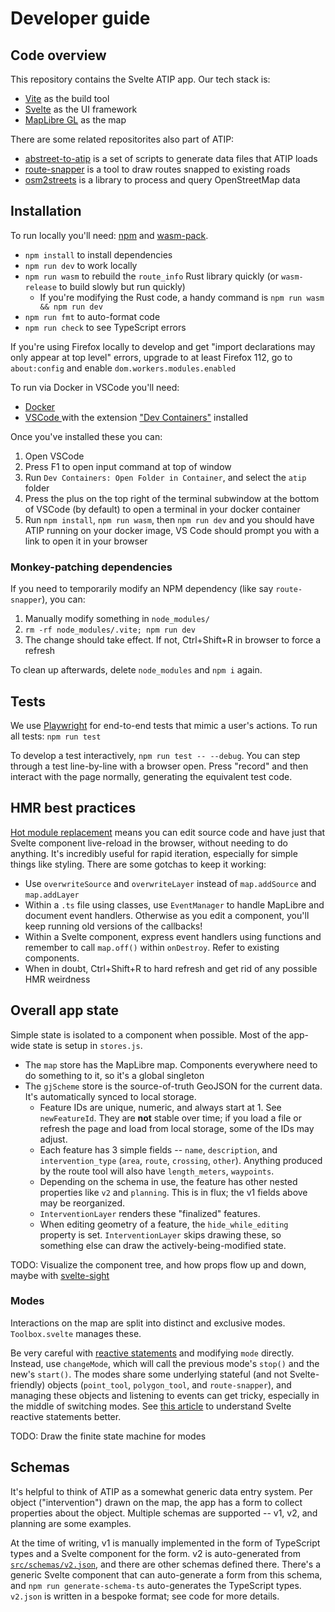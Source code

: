 # Developer guide

## Code overview

This repository contains the Svelte ATIP app. Our tech stack is:

- [Vite](https://vitejs.dev) as the build tool
- [Svelte](https://svelte.dev) as the UI framework
- [MapLibre GL](https://maplibre.org) as the map

There are some related repositorites also part of ATIP:

- [abstreet-to-atip](https://github.com/acteng/abstreet-to-atip) is a set of scripts to generate data files that ATIP loads
- [route-snapper](https://github.com/dabreegster/route_snapper/) is a tool to draw routes snapped to existing roads
- [osm2streets](https://github.com/a-b-street/osm2streets) is a library to process and query OpenStreetMap data

## Installation

To run locally you'll need:
[npm](https://docs.npmjs.com/downloading-and-installing-node-js-and-npm) and
[wasm-pack](https://github.com/rustwasm/wasm-pack).

- `npm install` to install dependencies
- `npm run dev` to work locally
- `npm run wasm` to rebuild the `route_info` Rust library quickly (or
  `wasm-release` to build slowly but run quickly)
  - If you're modifying the Rust code, a handy command is `npm run wasm && npm run dev`
- `npm run fmt` to auto-format code
- `npm run check` to see TypeScript errors

If you're using Firefox locally to develop and get "import declarations may
only appear at top level" errors, upgrade to at least Firefox 112, go to
`about:config` and enable `dom.workers.modules.enabled`

To run via Docker in VSCode you'll need:
- [Docker](https://www.docker.com/)
- [VSCode ](https://code.visualstudio.com/) with the extension ["Dev Containers"](https://marketplace.visualstudio.com/items?itemName=ms-vscode-remote.remote-containers) installed

Once you've installed these you can:
1. Open VSCode
2. Press F1 to open input command at top of window
3.  Run `Dev Containers: Open Folder in Container`, and select the `atip` folder
4. Press the plus on the top right of the terminal subwindow at the bottom of VSCode (by default) to open a terminal in your docker container
5. Run `npm install`, `npm run wasm`, then `npm run dev` and you should have ATIP running on your docker image, VS Code should prompt you with a link to open it in your browser

### Monkey-patching dependencies

If you need to temporarily modify an NPM dependency (like say `route-snapper`), you can:

1.  Manually modify something in `node_modules/`
2.  `rm -rf node_modules/.vite; npm run dev`
3.  The change should take effect. If not, Ctrl+Shift+R in browser to force a refresh

To clean up afterwards, delete `node_modules` and `npm i` again.

## Tests

We use [Playwright](https://playwright.dev) for end-to-end tests that mimic a
user's actions. To run all tests: `npm run test`

To develop a test interactively, `npm run test -- --debug`. You can step
through a test line-by-line with a browser open. Press "record" and then
interact with the page normally, generating the equivalent test code.

## HMR best practices

[Hot module replacement](https://vitejs.dev/guide/features.html#hot-module-replacement) means you can edit source code and have just that Svelte component live-reload in the browser, without needing to do anything. It's incredibly useful for rapid iteration, especially for simple things like styling. There are some gotchas to keep it working:

- Use `overwriteSource` and `overwriteLayer` instead of `map.addSource` and `map.addLayer`
- Within a `.ts` file using classes, use `EventManager` to handle MapLibre and document event handlers. Otherwise as you edit a component, you'll keep running old versions of the callbacks!
- Within a Svelte component, express event handlers using functions and remember to call `map.off()` within `onDestroy`. Refer to existing components.
- When in doubt, Ctrl+Shift+R to hard refresh and get rid of any possible HMR weirdness

## Overall app state

Simple state is isolated to a component when possible. Most of the app-wide state is setup in `stores.js`.

- The `map` store has the MapLibre map. Components everywhere need to do something to it, so it's a global singleton
- The `gjScheme` store is the source-of-truth GeoJSON for the current data. It's automatically synced to local storage.
  - Feature IDs are unique, numeric, and always start at 1. See `newFeatureId`. They are **not** stable over time; if you load a file or refresh the page and load from local storage, some of the IDs may adjust.
  - Each feature has 3 simple fields -- `name`, `description`, and `intervention_type` (`area`, `route`, `crossing`, `other`). Anything produced by the route tool will also have `length_meters`, `waypoints`.
  - Depending on the schema in use, the feature has other nested properties like `v2` and `planning`. This is in flux; the v1 fields above may be reorganized.
  - `InterventionLayer` renders these "finalized" features.
  - When editing geometry of a feature, the `hide_while_editing` property is set. `InterventionLayer` skips drawing these, so something else can draw the actively-being-modified state.

TODO: Visualize the component tree, and how props flow up and down, maybe with [svelte-sight](https://github.com/oslabs-beta/svelte-sight/)

### Modes

Interactions on the map are split into distinct and exclusive modes. `Toolbox.svelte` manages these.

Be very careful with [reactive statements](https://svelte.dev/tutorial/reactive-statements) and modifying `mode` directly. Instead, use `changeMode`, which will call the previous mode's `stop()` and the new's `start()`. The modes share some underlying stateful (and not Svelte-friendly) objects (`point_tool`, `polygon_tool`, and `route-snapper`), and managing these objects and listening to events can get tricky, especially in the middle of switching modes. See [this article](https://blog.thoughtspile.tech/2023/04/22/svelte-state/) to understand Svelte reactive statements better.

TODO: Draw the finite state machine for modes

## Schemas

It's helpful to think of ATIP as a somewhat generic data entry system. Per object ("intervention") drawn on the map, the app has a form to collect properties about the object. Multiple schemas are supported -- v1, v2, and planning are some examples.

At the time of writing, v1 is manually implemented in the form of TypeScript types and a Svelte component for the form. v2 is auto-generated from [`src/schemas/v2.json`](https://github.com/acteng/atip/blob/main/src/schemas/v2.json), and there are other schemas defined there. There's a generic Svelte component that can auto-generate a form from this schema, and `npm run generate-schema-ts` auto-generates the TypeScript types. `v2.json` is written in a bespoke format; see code for more details.
